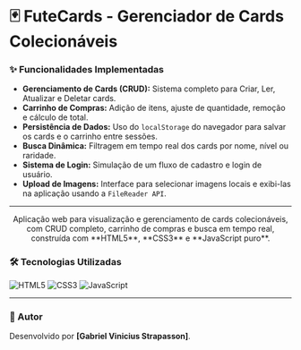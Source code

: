 # 🃏 FuteCards - Gerenciador de Cards Colecionáveis

### ✨ Funcionalidades Implementadas

* **Gerenciamento de Cards (CRUD):** Sistema completo para Criar, Ler, Atualizar e Deletar cards.
* **Carrinho de Compras:** Adição de itens, ajuste de quantidade, remoção e cálculo de total.
* **Persistência de Dados:** Uso do `localStorage` do navegador para salvar os cards e o carrinho entre sessões.
* **Busca Dinâmica:** Filtragem em tempo real dos cards por nome, nível ou raridade.
* **Sistema de Login:** Simulação de um fluxo de cadastro e login de usuário.
* **Upload de Imagens:** Interface para selecionar imagens locais e exibi-las na aplicação usando a `FileReader API`.

---

<p align="center">
  Aplicação web para visualização e gerenciamento de cards colecionáveis, com CRUD completo, carrinho de compras e busca em tempo real, construída com **HTML5**, **CSS3** e **JavaScript puro**.
</p>

### 🛠️ Tecnologias Utilizadas

<p>
  <img src="https://img.shields.io/badge/HTML5-E34F26?style=for-the-badge&logo=html5&logoColor=white" alt="HTML5">
  <img src="https://img.shields.io/badge/CSS3-1572B6?style=for-the-badge&logo=css3&logoColor=white" alt="CSS3">
  <img src="https://img.shields.io/badge/JavaScript-F7DF1E?style=for-the-badge&logo=javascript&logoColor=black" alt="JavaScript">
</p>

---

### 🔗 Autor

Desenvolvido por **[Gabriel Vinicius Strapasson]**.

